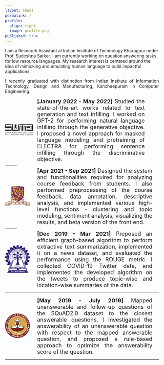 ```yaml
---
layout: about
permalink: /
profile:
  align: right
  image: profile.png
published: true
---
```

<div>
<span style= "text-align: justify; text-justify: inter-word;"><span>
I am a Research Assistant at Indian Institute of Technology Kharagpur under Prof. Sudeshna Sarkar. I am currently working on question answering tasks for low resource languages. My research interest is centered around the idea of mimicking and emulating human language to build impactful applications.

I recently graduated with distinction from Indian Institute of Information Technology, Design and Manufacturing, Kancheepuram in Computer Engineering.
<div>
<!-- [Gradfolio](https://github.com/jitinnair1/gradfolio){:target="_blank"} is a responsive, dark-mode ready Jekyll theme designed keeping academia in mind. The easiest way to install the theme is to fork it using GitHub. Check the README file for [instructions](https://github.com/jitinnair1/gradfolio#installation){:target="_blank"}.

If you want to use this space to write your biography here, edit the `index.md` file. You can put a picture in, too. Rename your picture to `profile.png` and put it in the `assets/images/` folder.

The social-icons footer can be used to link profiles from GitHub, OrcID and ReasearchGate aprart form the usual Twitter, LinkedIn and Facebook. You can add your user ID in the `_config.yml` file to link your accounts. -->


# Experience :

<!-- <img src="SUTD.png" alt="SUTD" title="Singapore University of Technology and Design" width="100"/>*   *[sep 2021 - may 2022]*    <p style="text-align:right;"></p> -->
 
<div class="row"> 
  <span style="width:20%; height:auto; display: inline-block; justify-content:center; vertical-align: middle;"><img src="SUTD.jpeg" alt="SUTD" style="max-width:90%; height:auto; object-fit: contain; margin:auto;"></span>
  <span style="width:70%; height:auto; display: inline-block; vertical-align: middle;font-size:large; text-align: justify; text-justify: inter-word;"><b>[January 2022 - May 2022]</b> Studied the state-of-the-art works related to text generation and text infilling. I worked on GPT-2 for performing natural language infilling through the generative objective. I proposed a novel approach for masked language modeling and pretraining of ELECTRA for performing sentence infilling through the discriminative objective.</span>
</div>
------
<div class="row"> 
  <span style="width:20%; height:auto; display: inline-block; justify-content:center; vertical-align: middle;"><img src="CUHK.png" alt="The Chinese University of Hong Kong (CUHK)
" style="max-width:80%; height:auto; object-fit: contain; margin:auto; "></span>
  <span style="width:75%; height:auto; display: inline-block; vertical-align: middle;font-size:large; text-align: justify; text-justify: inter-word;"><b>[Apr 2021 - Sep 2021]</b> Designed the system and functionalities required for analyzing course feedback from students. I also performed preprocessing of the course feedback, data annotation, descriptive analysis, and implemented various high-level functions - clustering and topic modeling, sentiment analysis, visualizing the results, and beta version of the front end.
</span>
</div>
------
<!-- * <img src="CUHK.png" alt="IIT-Kharagpur" title="Indian Institute of Technology Kharagpur" width="100"/>  <p style="text-align:right;">*[Apr 2021 - Sep 2021]* </p> -->

<div class="row"> 
  <span style="width:20%; height:auto; display: inline-block; justify-content:center; vertical-align: middle;"><img src="IITK.jpeg" alt="Indian Institute of Technology Kharagpur" style="max-width:80%; height:auto; object-fit: contain; margin:auto; text-align: justify; text-justify: inter-word;"></span>
  <span style="width:75%; height:auto; display: inline-block; vertical-align: middle;font-size:large; text-align: justify; text-justify: inter-word;"><b>[Dec 2019 - Mar 2021]</b> Proposed an efficient graph-based algorithm to perform extractive text summarization, implemented it on a news dataset, and evaluated the performance using the ROUGE metric. I collected COVID-19 Twitter data, and implemented the developed algorithm on the tweets to produce topic-wise and location-wise summaries of the data.
</span>
</div>

  ------

<!-- <img src="IITK.png" alt="IIT-Kharagpur" title="Indian Institute of Technology Kharagpur" width="100"/> *[Dec 2019 - Mar 2021]* Studied articles and research papers, collected COVID-19 Twitter data, developed and implemented an efficient graph-based algorithm to produce topic-wise summaries of the tweets using Python, and evaluated performance using the ROUGE metric. -->


<div class="row"> 
  <span style="width:20%; height:auto; display: inline-block; justify-content:center; vertical-align: middle;"><img src="IITM.jpg" alt="Indian Institute of Technology Madras" style="max-width:80%; height:auto; object-fit: contain; margin:auto; text-align: justify; text-justify: inter-word;"></span>
  <span style="width:75%; height:auto; display: inline-block; vertical-align: middle;font-size:large; text-align: justify; text-justify: inter-word;"><b>[May 2019 - July 2019]</b> Mapped unanswerable and follow-up questions of the SQuAD2.0 dataset to the closest answerable questions. I investigated the answerability of an unanswerable question with respect to the mapped answerable question, and proposed a rule-based approach to optimize the answerability score of the question.</span>
</div>

------

<!-- * <img src="IITM.jpg" alt="IIT-Madras" title="Indian Institute of Technology Madras" width="100"/>    *[May 2019 - July 2019]*
  * Mapped unanswerable and follow-up questions of the SQuAD2.0 dataset to the closest answerable questions. I investigated the answerability of an unanswerable question with respect to the mapped answerable question, and proposed a rule-based approach to optimize the answerability score of the question. I also explored Word2Vec using the Gensim library on small English and Hindi corpora.
 -->
